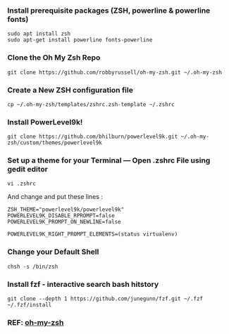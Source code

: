 ### Install prerequisite packages (ZSH, powerline & powerline fonts)
```
sudo apt install zsh
sudo apt-get install powerline fonts-powerline
```

### Clone the Oh My Zsh Repo
```
git clone https://github.com/robbyrussell/oh-my-zsh.git ~/.oh-my-zsh
```

### Create a New ZSH configuration file
```
cp ~/.oh-my-zsh/templates/zshrc.zsh-template ~/.zshrc
```

### Install PowerLevel9k!
```
git clone https://github.com/bhilburn/powerlevel9k.git ~/.oh-my-zsh/custom/themes/powerlevel9k
```

### Set up a theme for your Terminal — Open .zshrc File using gedit editor
```
vi .zshrc
```
And change and put these lines :
```
ZSH_THEME="powerlevel9k/powerlevel9k"
POWERLEVEL9K_DISABLE_RPROMPT=false
POWERLEVEL9K_PROMPT_ON_NEWLINE=false

POWERLEVEL9K_RIGHT_PROMPT_ELEMENTS=(status virtualenv)
```

### Change your Default Shell
```
chsh -s /bin/zsh
```

### Install fzf - interactive search bash hitstory
```
git clone --depth 1 https://github.com/junegunn/fzf.git ~/.fzf
~/.fzf/install
```

### REF: [oh-my-zsh](https://caffeinedev.medium.com/customize-your-terminal-oh-my-zsh-on-ubuntu-18-04-lts-a9b11b63f2)
